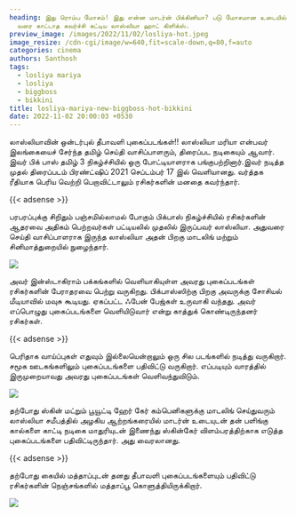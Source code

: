 ```yaml
---
heading: இது ரொம்ப மோசம்! இது என்ன மாடர்ன் பிக்கினியா? படு மோசமான உடையில் இது
  வரை காட்டாத கவர்ச்சி கட்டிய லாஸ்லியா ஹாட் கிளிக்ஸ்.
preview_image: /images/2022/11/02/losliya-hot.jpeg
image_resize: /cdn-cgi/image/w=640,fit=scale-down,q=80,f=auto
categories: cinema
authors: Santhosh
tags:
  - losliya mariya
  - losliya
  - biggboss
  - bikkini
title: losliya-mariya-new-biggboss-hot-bikkini
date: 2022-11-02 20:00:03 +0530
---
```

லாஸ்லியாவின் ஒன்டர்புல் தீபாவளி புகைப்படங்கள்!!
லாஸ்லியா மரியா என்பவர் இலங்கையைச் சேர்ந்த தமிழ் செய்தி வாசிப்பாளரும், திரைப்பட நடிகையும் ஆவார். இவர் பிக் பாஸ் தமிழ் 3 நிகழ்ச்சியில் ஒரு போட்டியாளராக பங்குபற்றினார்.இவர் நடித்த முதல் திரைப்படம் பிரண்ட்ஷிப் 2021 செப்டம்பர் 17 இல் வெளியானது. வர்த்தக ரீதியாக பெரிய வெற்றி பெறாவிட்டாலும் ரசிகர்களின் மனதை கவர்ந்தார்.

{{< adsense >}}


பரபரப்புக்கு சிறிதும் பஞ்சமில்லாமல் போகும் பிக்பாஸ் நிகழ்ச்சியில் ரசிகர்களின் ஆதரவை அதிகம் பெற்றவர்கள் பட்டியலில் முதலில் இருப்பவர்  லாஸ்லியா. அதுவரை செய்தி வாசிப்பாளராக இருந்த லாஸ்லியா அதன் பிறகு மாடலிங் மற்றும் சினிமாத்துறையில் நுழைந்தார்.


![](/images/2022/11/02/losliya-mariya-new-biggboss-hot-bikkini.jpeg)

அவர் இன்ஸ்டாகிராம் பக்கங்களில் வெளியாகியுள்ள அவரது புகைப்படங்கள் ரசிகர்களின் பேராதரவை பெற்று வருகிறது. பிக்பாஸ்ஸிற்கு பிறகு அவருக்கு சோசியல் மீடியாவில் மவுசு கூடியது. ஏகப்பட்ட ஃபேன் பேஜ்கள் உருவாகி வந்தது. அவர் எப்பொழுது புகைப்படங்களை வெளியிடுவார் என்று காத்துக் கொண்டிருந்தனர் ரசிகர்கள்.

{{< adsense >}}


பெரிதாக வாய்ப்புகள் எதுவும் இல்லையென்றாலும் ஒரு சில படங்களில் நடித்து வருகிறார். சமூக ஊடகங்களிலும் புகைப்படங்களை பதிவிட்டு வருகிறார். எப்படியும் வாரத்தில் இருமுறையாவது அவரது புகைப்படங்கள் வெளிவந்துவிடும்.


![](/images/2022/11/02/losliya-mariya-new-biggboss-hot-bikkini2.jpeg)

தற்போது ஸ்கின் மட்றும் பூயூட்டி ஹேர் கேர் கம்பெனிகளுக்கு மாடலிங் செய்துவரும் லாஸ்லியா சமீபத்தில் அழகிய ஆற்றங்கரையில் மாடர்ன் உடையுடன் தன் பளிங்கு கால்களை காட்டி நடிகை மாதுரியுடன் இணைந்து ஸ்கின்கேர் விளம்பரத்திற்காக எடுத்த புகைப்படங்களை பதிவிட்டிருந்தார்.‌ அது வைரலானது.

{{< adsense >}}


தற்போது கையில் மத்தாப்புடன் தனது தீபாவளி புகைப்படங்களையும் பதிவிட்டு ரசிகர்களின் நெஞ்சங்களில் மத்தாப்பூ கொளுத்தியிருக்கிறார்.

![](/images/2022/11/02/losliya-mariya-new-biggboss-hot-bikkini4.jpeg)